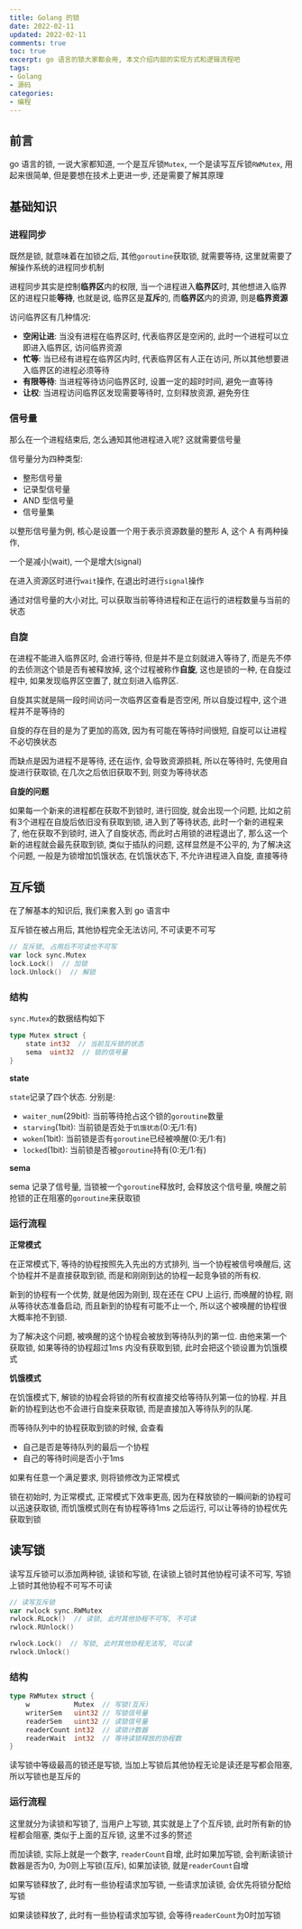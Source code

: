 ```yaml
---
title: Golang 的锁
date: 2022-02-11            
updated: 2022-02-11         
comments: true              
toc: true                   
excerpt: go 语言的锁大家都会用, 本文介绍内部的实现方式和逻辑流程吧
tags:                       
- Golang
- 源码
categories:                 
- 编程
---
```


## 前言

go 语言的锁, 一说大家都知道, 一个是互斥锁`Mutex`, 一个是读写互斥锁`RWMutex`, 用起来很简单, 但是要想在技术上更进一步, 还是需要了解其原理

## 基础知识

### 进程同步

既然是锁, 就意味着在加锁之后, 其他`goroutine`获取锁, 就需要等待, 这里就需要了解操作系统的进程同步机制

进程同步其实是控制**临界区**内的权限, 当一个进程进入**临界区**时, 其他想进入临界区的进程只能**等待**, 也就是说, 临界区是**互斥**的, 而**临界区**内的资源, 则是**临界资源**

访问临界区有几种情况:

- **空闲让进**: 当没有进程在临界区时, 代表临界区是空闲的, 此时一个进程可以立即进入临界区, 访问临界资源
- **忙等**: 当已经有进程在临界区内时, 代表临界区有人正在访问, 所以其他想要进入临界区的进程必须等待
- **有限等待**: 当进程等待访问临界区时, 设置一定的超时时间, 避免一直等待
- **让权**: 当进程访问临界区发现需要等待时, 立刻释放资源, 避免夯住

### 信号量

那么在一个进程结束后, 怎么通知其他进程进入呢? 这就需要信号量

信号量分为四种类型:

- 整形信号量
- 记录型信号量
- AND 型信号量
- 信号量集

以整形信号量为例, 核心是设置一个用于表示资源数量的整形 A, 这个 A 有两种操作,

一个是减小(wait), 一个是增大(signal)

在进入资源区时进行`wait`操作, 在退出时进行`signal`操作

通过对信号量的大小对比, 可以获取当前等待进程和正在运行的进程数量与当前的状态

### 自旋

在进程不能进入临界区时, 会进行等待, 但是并不是立刻就进入等待了, 而是先不停的去侦测这个锁是否有被释放掉, 这个过程被称作**自旋**, 这也是锁的一种,  在自旋过程中, 如果发现临界区空置了, 就立刻进入临界区. 

自旋其实就是隔一段时间访问一次临界区查看是否空闲, 所以自旋过程中, 这个进程并不是等待的

自旋的存在目的是为了更加的高效, 因为有可能在等待时间很短, 自旋可以让进程不必切换状态

而缺点是因为进程不是等待, 还在运作, 会导致资源损耗, 所以在等待时, 先使用自旋进行获取锁, 在几次之后依旧获取不到, 则变为等待状态

**自旋的问题**

如果每一个新来的进程都在获取不到锁时, 进行回旋, 就会出现一个问题, 比如之前有3个进程在自旋后依旧没有获取到锁, 进入到了等待状态, 此时一个新的进程来了, 他在获取不到锁时, 进入了自旋状态, 而此时占用锁的进程退出了, 那么这一个新的进程就会最先获取到锁, 类似于插队的问题, 这样显然是不公平的, 为了解决这个问题, 一般是为锁增加饥饿状态, 在饥饿状态下, 不允许进程进入自旋, 直接等待

## 互斥锁

在了解基本的知识后, 我们来套入到 go 语言中

互斥锁在被占用后, 其他协程完全无法访问, 不可读更不可写

``` go
// 互斥锁, 占用后不可读也不可写
var lock sync.Mutex
lock.Lock()  // 加锁
lock.Unlock()  // 解锁
```

### 结构

`sync.Mutex`的数据结构如下

``` go
type Mutex struct {
	state int32  // 当前互斥锁的状态
	sema  uint32  // 锁的信号量
}
```

**state**

`state`记录了四个状态. 分别是:

- `waiter_num`(29bit): 当前等待抢占这个锁的`goroutine`数量
- `starving`(1bit): 当前锁是否处于`饥饿状态`(0:无/1:有)
- `woken`(1bit): 当前锁是否有`goroutine`已经被唤醒(0:无/1:有) 
- `locked`(1bit): 当前锁是否被`goroutine`持有(0:无/1:有)

**sema**

sema 记录了信号量, 当锁被一个`goroutine`释放时, 会释放这个信号量, 唤醒之前抢锁的正在阻塞的`goroutine`来获取锁

### 运行流程

**正常模式**

在正常模式下, 等待的协程按照先入先出的方式排列, 当一个协程被信号唤醒后, 这个协程并不是直接获取到锁, 而是和刚刚到达的协程一起竞争锁的所有权.

新到的协程有一个优势, 就是他因为刚到, 现在还在 CPU 上运行, 而唤醒的协程, 刚从等待状态准备启动, 而且新到的协程有可能不止一个, 所以这个被唤醒的协程很大概率抢不到锁. 

为了解决这个问题, 被唤醒的这个协程会被放到等待队列的第一位. 由他来第一个获取锁, 如果等待的协程超过1ms 内没有获取到锁, 此时会把这个锁设置为饥饿模式

**饥饿模式**

在饥饿模式下, 解锁的协程会将锁的所有权直接交给等待队列第一位的协程. 并且新的协程到达也不会进行自旋来获取锁, 而是直接加入等待队列的队尾.

而等待队列中的协程获取到锁的时候, 会查看

- 自己是否是等待队列的最后一个协程
- 自己的等待时间是否小于1ms

如果有任意一个满足要求, 则将锁修改为正常模式

锁在初始时, 为正常模式, 正常模式下效率更高, 因为在释放锁的一瞬间新的协程可以迅速获取锁, 而饥饿模式则在有协程等待1ms 之后运行, 可以让等待的协程优先获取到锁

## 读写锁

读写互斥锁可以添加两种锁, 读锁和写锁, 在读锁上锁时其他协程可读不可写, 写锁上锁时其他协程不可写不可读

``` go
// 读写互斥锁
var rwlock sync.RWMutex
rwlock.RLock()  // 读锁, 此时其他协程不可写, 不可读
rwlock.RUnlock()

rwlock.Lock()  // 写锁, 此时其他协程无法写, 可以读
rwlock.Unlock() 
```

### 结构

``` go
type RWMutex struct {
  	w           Mutex  // 写锁(互斥)
	writerSem   uint32 // 写锁信号量
	readerSem   uint32 // 读锁信号量
	readerCount int32  // 读锁计数器
	readerWait  int32  // 等待读锁释放的协程数
}
```

读写锁中等级最高的锁还是写锁, 当加上写锁后其他协程无论是读还是写都会阻塞, 所以写锁也是互斥的

### 运行流程

这里就分为读锁和写锁了, 当用户上写锁, 其实就是上了个互斥锁, 此时所有新的协程都会阻塞, 类似于上面的互斥锁, 这里不过多的赘述

而加读锁, 实际上就是一个数字, `readerCount`自增, 此时如果加写锁, 会判断读锁计数器是否为0, 为0则上写锁(互斥), 如果加读锁, 就是`readerCount`自增

如果写锁释放了, 此时有一些协程请求加写锁, 一些请求加读锁, 会优先将锁分配给写锁

如果读锁释放了, 此时有一些协程请求加写锁, 会等待`readerCount`为0时加写锁































